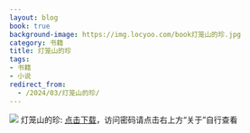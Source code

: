 ```yaml
---
layout: blog
book: true
background-image: https://img.locyoo.com/book灯笼山的珍.jpg
category: 书籍
title: 灯笼山的珍
tags:
- 书籍
- 小说
redirect_from:
  - /2024/03/灯笼山的珍/
---
```

![](https://img.locyoo.com/book灯笼山的珍.jpg)
灯笼山的珍: <a name = "ref1" href="https://url18.ctfile.com/f/50983618-1042692643-2208f0?p=3619">点击下载</a>，访问密码请点击右上方“关于”自行查看